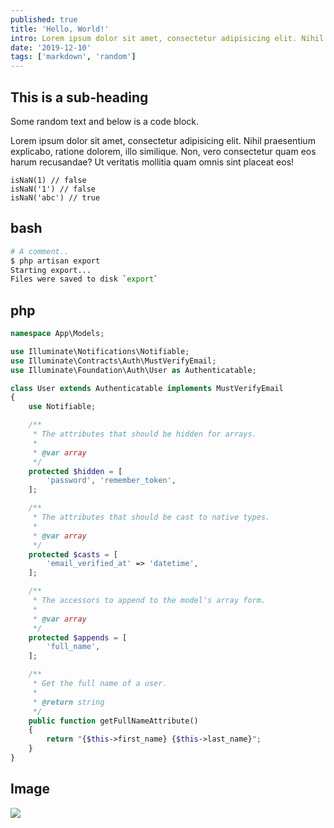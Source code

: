 ```yaml
---
published: true
title: 'Hello, World!'
intro: Lorem ipsum dolor sit amet, consectetur adipisicing elit. Nihil praesentium explicabo, ratione dolorem, illo similique. Non, vero consectetur quam eos harum recusandae? Ut veritatis mollitia quam omnis sint placeat eos!
date: '2019-12-10'
tags: ['markdown', 'random']
---
```

## This is a sub-heading

Some random text and below is a code block.

Lorem ipsum dolor sit amet, consectetur adipisicing elit. Nihil praesentium explicabo, ratione dolorem, illo similique. Non, vero consectetur quam eos harum recusandae? Ut veritatis mollitia quam omnis sint placeat eos!

```
isNaN(1) // false
isNaN('1') // false
isNaN('abc') // true
```

## bash

``` bash
# A comment..
$ php artisan export
Starting export...
Files were saved to disk `export`
```

## php

``` php
namespace App\Models;

use Illuminate\Notifications\Notifiable;
use Illuminate\Contracts\Auth\MustVerifyEmail;
use Illuminate\Foundation\Auth\User as Authenticatable;

class User extends Authenticatable implements MustVerifyEmail
{
    use Notifiable;

    /**
     * The attributes that should be hidden for arrays.
     *
     * @var array
     */
    protected $hidden = [
        'password', 'remember_token',
    ];

    /**
     * The attributes that should be cast to native types.
     *
     * @var array
     */
    protected $casts = [
        'email_verified_at' => 'datetime',
    ];

    /**
     * The accessors to append to the model's array form.
     *
     * @var array
     */
    protected $appends = [
        'full_name',
    ];

    /**
     * Get the full name of a user.
     *
     * @return string
     */
    public function getFullNameAttribute()
    {
        return "{$this->first_name} {$this->last_name}";
    }
}
```

## Image

![](https://cdn-images-1.medium.com/max/800/1*3X6EiKc-njoRpCB1AWnv3Q.png)
